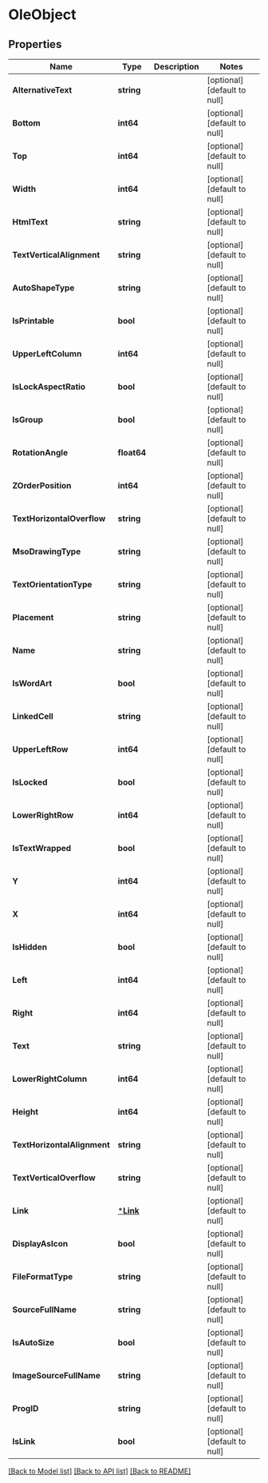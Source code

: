 # OleObject

## Properties
Name | Type | Description | Notes
------------ | ------------- | ------------- | -------------
**AlternativeText** | **string** |  | [optional] [default to null]
**Bottom** | **int64** |  | [optional] [default to null]
**Top** | **int64** |  | [optional] [default to null]
**Width** | **int64** |  | [optional] [default to null]
**HtmlText** | **string** |  | [optional] [default to null]
**TextVerticalAlignment** | **string** |  | [optional] [default to null]
**AutoShapeType** | **string** |  | [optional] [default to null]
**IsPrintable** | **bool** |  | [optional] [default to null]
**UpperLeftColumn** | **int64** |  | [optional] [default to null]
**IsLockAspectRatio** | **bool** |  | [optional] [default to null]
**IsGroup** | **bool** |  | [optional] [default to null]
**RotationAngle** | **float64** |  | [optional] [default to null]
**ZOrderPosition** | **int64** |  | [optional] [default to null]
**TextHorizontalOverflow** | **string** |  | [optional] [default to null]
**MsoDrawingType** | **string** |  | [optional] [default to null]
**TextOrientationType** | **string** |  | [optional] [default to null]
**Placement** | **string** |  | [optional] [default to null]
**Name** | **string** |  | [optional] [default to null]
**IsWordArt** | **bool** |  | [optional] [default to null]
**LinkedCell** | **string** |  | [optional] [default to null]
**UpperLeftRow** | **int64** |  | [optional] [default to null]
**IsLocked** | **bool** |  | [optional] [default to null]
**LowerRightRow** | **int64** |  | [optional] [default to null]
**IsTextWrapped** | **bool** |  | [optional] [default to null]
**Y** | **int64** |  | [optional] [default to null]
**X** | **int64** |  | [optional] [default to null]
**IsHidden** | **bool** |  | [optional] [default to null]
**Left** | **int64** |  | [optional] [default to null]
**Right** | **int64** |  | [optional] [default to null]
**Text** | **string** |  | [optional] [default to null]
**LowerRightColumn** | **int64** |  | [optional] [default to null]
**Height** | **int64** |  | [optional] [default to null]
**TextHorizontalAlignment** | **string** |  | [optional] [default to null]
**TextVerticalOverflow** | **string** |  | [optional] [default to null]
**Link** | [***Link**](Link.md) |  | [optional] [default to null]
**DisplayAsIcon** | **bool** |  | [optional] [default to null]
**FileFormatType** | **string** |  | [optional] [default to null]
**SourceFullName** | **string** |  | [optional] [default to null]
**IsAutoSize** | **bool** |  | [optional] [default to null]
**ImageSourceFullName** | **string** |  | [optional] [default to null]
**ProgID** | **string** |  | [optional] [default to null]
**IsLink** | **bool** |  | [optional] [default to null]

[[Back to Model list]](../README.md#documentation-for-models) [[Back to API list]](../README.md#documentation-for-api-endpoints) [[Back to README]](../README.md)


